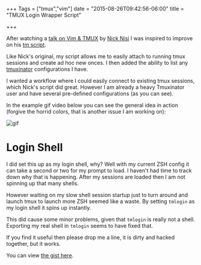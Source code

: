 +++
Tags = ["tmux","vim"]
date = "2015-08-26T09:42:56-06:00"
title = "TMUX Login Wrapper Script"

+++

After watching a [talk on Vim & TMUX](https://www.youtube.com/watch?v=5r6yzFEXajQ) by [Nick Nisi](https://github.com/nicknisi) I was inspired to improve on his [tm script](https://github.com/nicknisi/dotfiles/blob/master/bin/tm).

Like Nick's original, my script allows me to easily attach to running tmux sessions and create ad hoc new onces. I then added the ability to list any [tmuxinator](https://github.com/tmuxinator/tmuxinator) configurations I have. 
<!--more-->
I wanted a workflow where I could easily connect to existing tmux sessions, which Nick's script did great.  However I am already a heavy Tmuxinator user and have several pre-defined configurations (as you can see).

In the example gif video below you can see the general idea in action (forgive the horrid colors, that is another issue I am working on):

![gif](/img/2015/201508-tmlogin.gif)

# Login Shell
I did set this up as my login shell, why?  Well with my current ZSH config it can take a second or two for my prompt to load.  I haven't had time to track down why that is happening.  After my sessions are loaded then I am not spinning up that many shells.  

However waiting on my slow shell session startup just to turn around and launch tmux to launch more ZSH seemed like a waste. By setting `tmlogin` as my login shell it spins up instantly. 

This did cause some minor problems, given that `tmlogin` is really not a shell.  Exporting my real shell in `tmlogin` seems to have fixed that.

If you find it useful then please drop me a line, it is dirty and hacked together, but it works.

You can view [the gist here](https://gist.github.com/ErebusBat/dacc0bcd92d7aa1494f1).
